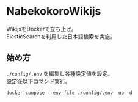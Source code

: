 # NabekokoroWikijs

WikijsをDockerで立ち上げ。  
ElasticSearchを利用した日本語検索を実施。

## 始め方

`./config/.env` を編集し各種設定値を設定。  
設定後以下コマンド実行。

```docker
docker compose --env-file ./config/.env  up -d
```